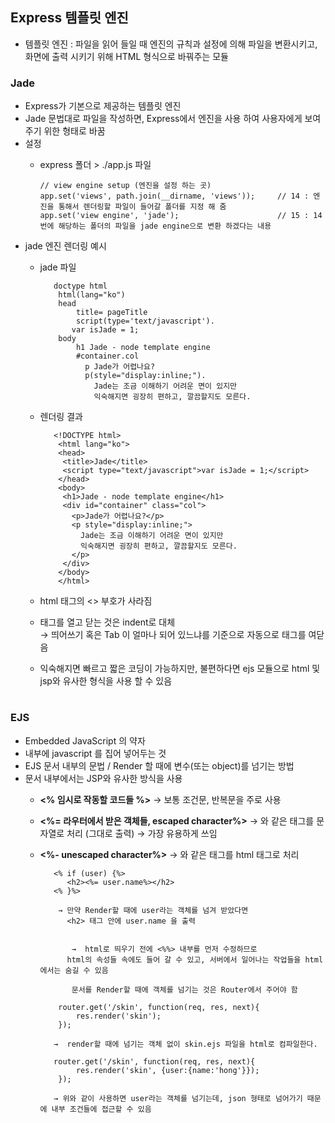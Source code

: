 
## Express 템플릿 엔진
 - 템플릿 엔진 : 파일을 읽어 들일 때 엔진의 규칙과 설정에 의해 파일을 변환시키고,    
                화면에 출력 시키기 위해 HTML 형식으로 바꿔주는 모듈
 
 ### Jade
   - Express가 기본으로 제공하는 템플릿 엔진  
   - Jade 문법대로 파일을 작성하면, Express에서 엔진을 사용 하여 사용자에게 보여주기 위한 형태로 바꿈
   - 설정
     - express 폴더 > ./app.js 파일           
	  
           // view engine setup (엔진을 설정 하는 곳)
           app.set('views', path.join(__dirname, 'views'));     // 14 : 엔진을 통해서 렌더링할 파일이 들어갈 폴더를 지정 해 줌
           app.set('view engine', 'jade');                      // 15 : 14번에 해당하는 폴더의 파일을 jade engine으로 변환 하겠다는 내용

 
   - jade 엔진 렌더링 예시 
     - jade 파일 
			
			  doctype html
			   html(lang="ko")
			   head
				   title= pageTitle
				   script(type='text/javascript').
				  var isJade = 1;
			   body
				   h1 Jade - node template engine
				   #container.col
				     p Jade가 어렵나요?
				     p(style="display:inline;").
					   Jade는 조금 이해하기 어려운 면이 있지만					
					   익숙해지면 굉장히 편하고, 깔끔할지도 모른다.
					


     - 렌더링 결과 
			
              <!DOCTYPE html>
			   <html lang="ko">
			   <head>
				<title>Jade</title>
				<script type="text/javascript">var isJade = 1;</script>
			   </head>
			   <body>
				<h1>Jade - node template engine</h1>
				<div id="container" class="col">
				  <p>Jade가 어렵나요?</p>
				  <p style="display:inline;">
					Jade는 조금 이해하기 어려운 면이 있지만			
					익숙해지면 굉장히 편하고, 깔끔할지도 모른다.
				  </p>
				</div>
			   </body>
			   </html>
			
			
	  - html 태그의 <> 부호가 사라짐
	  - 태그를 열고 닫는 것은 indent로 대체   
	    → 띄어쓰기 혹은 Tab 이 얼마나 되어 있느냐를 기준으로 자동으로 태그를 여닫음
	 - 익숙해지면 빠르고 짧은 코딩이 가능하지만, 불편하다면 ejs 모듈으로 html 및 jsp와 유사한 형식을 사용 할 수 있음 

#
### EJS
  - Embedded JavaScript 의 약자
  - 내부에 javascript 를 집어 넣어두는 것 
  - EJS 문서 내부의 문법 / Render 할 때에 변수(또는 object)를 넘기는 방법
  - 문서 내부에서는 JSP와 유사한 방식을 사용
    - **<% 임시로 작동할 코드들 %>** 
      → 보통 조건문, 반복문을 주로 사용 
      
    - **<%= 라우터에서 받은 객체들, escaped character%>** 
       →  <b></b> 와 같은 태그를 문자열로 처리 (그대로 출력)
       → 가장 유용하게 쓰임 
       
    - **<%- unescaped character%>**
      → <b></b> 와 같은 태그를 html 태그로 처리

		  
			 <% if (user) {%>
			 	<h2><%= user.name%></h2>
			 <% }%>

			  → 만약 Render할 때에 user라는 객체를 넘겨 받았다면
			    <h2> 태그 안에 user.name 을 출력
		

		         →  html로 띄우기 전에 <%%> 내부를 먼저 수정하므로
			    html의 속성들 속에도 들어 갈 수 있고, 서버에서 일어나는 작업들을 html 에서는 숨길 수 있음
		  
		         문서를 Render할 때에 객체를 넘기는 것은 Router에서 주어야 함 
		   
			  router.get('/skin', function(req, res, next){
				  res.render('skin');
			  });

			 →  render할 때에 넘기는 객체 없이 skin.ejs 파일을 html로 컴파일한다.

			 router.get('/skin', function(req, res, next){
				  res.render('skin', {user:{name:'hong'}});
			  });

			 → 위와 같이 사용하면 user라는 객체를 넘기는데, json 형태로 넘어가기 때문에 내부 조건들에 접근할 수 있음 
